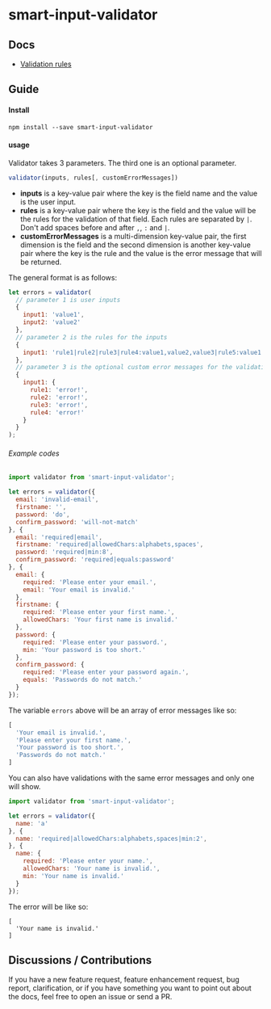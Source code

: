 # smart-input-validator

## Docs
- [Validation rules](https://github.com/aprilmintacpineda/smart-input-validator/wiki/List-of-Validation-Rules)

## Guide

#### Install

```
npm install --save smart-input-validator
```

#### usage

Validator takes 3 parameters. The third one is an optional parameter.

```js
validator(inputs, rules[, customErrorMessages])
```

- **inputs** is a key-value pair where the key is the field name and the value is the user input.
- **rules** is a key-value pair where the key is the field and the value will be the rules for the validation of that field. Each rules are separated by `|`. Don't add spaces before and after `,`, `:` and `|`.
- **customErrorMessages** is a multi-dimension key-value pair, the first dimension is the field and the second dimension is another key-value pair where the key is the rule and the value is the error message that will be returned.

The general format is as follows:

```js
let errors = validator(
  // parameter 1 is user inputs
  {
    input1: 'value1',
    input2: 'value2'
  },
  // parameter 2 is the rules for the inputs
  {
    input1: 'rule1|rule2|rule3|rule4:value1,value2,value3|rule5:value1'
  },
  // parameter 3 is the optional custom error messages for the validations
  {
    input1: {
      rule1: 'error!',
      rule2: 'error!',
      rule3: 'error!',
      rule4: 'error!'
    }
  }
);
```

###### Example codes

```js
import validator from 'smart-input-validator';

let errors = validator({
  email: 'invalid-email',
  firstname: '',
  password: 'do',
  confirm_password: 'will-not-match'
}, {
  email: 'required|email',
  firstname: 'required|allowedChars:alphabets,spaces',
  password: 'required|min:8',
  confirm_password: 'required|equals:password'
}, {
  email: {
    required: 'Please enter your email.',
    email: 'Your email is invalid.'
  },
  firstname: {
    required: 'Please enter your first name.',
    allowedChars: 'Your first name is invalid.'
  },
  password: {
    required: 'Please enter your password.',
    min: 'Your password is too short.'
  },
  confirm_password: {
    required: 'Please enter your password again.',
    equals: 'Passwords do not match.'
  }
});
```

The variable `errors` above will be an array of error messages like so:

```js
[
  'Your email is invalid.',
  'Please enter your first name.',
  'Your password is too short.',
  'Passwords do not match.'
]
```

You can also have validations with the same error messages and only one will show.

```js
import validator from 'smart-input-validator';

let errors = validator({
  name: 'a'
}, {
  name: 'required|allowedChars:alphabets,spaces|min:2',
}, {
  name: {
    required: 'Please enter your name.',
    allowedChars: 'Your name is invalid.',
    min: 'Your name is invalid.'
  }
});
```

The error will be like so:

```
[
  'Your name is invalid.'
]
```

## Discussions / Contributions

If you have a new feature request, feature enhancement request, bug report, clarification, or if you have something you want to point out about the docs, feel free to open an issue or send a PR.